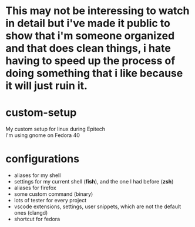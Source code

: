 # This may not be interessing to watch in detail but i've made it public to show that i'm someone organized and that does clean things, i hate having to speed up the process of doing something that i like because it will just ruin it.

# custom-setup

My custom setup for linux during Epitech  
I'm using gnome on Fedora 40

# configurations

- aliases for my shell
- settings for my current shell (__fish__), and the one I had before (__zsh__)
- aliases for firefox
- some custom command (binary)
- lots of tester for every project
- vscode extensions, settings, user snippets, which are not the default ones (clangd)
- shortcut for fedora
